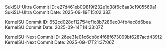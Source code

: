 SukiSU-Ultra Commit ID: e27d461eb09819f232e1d38f6c6aa3c1905569a1
SukiSU-Ultra Commit Date: 2025-09-19T15:02:38Z

KernelSU Commit ID: 652cd028df12754cf1c8b7286ec04fb4ac8d6bea
KernelSU Commit Date: 2025-09-14T14:33:07Z

KernelSU-Next Commit ID: 26ee31e01c6cb8d4f68f673009bf6287acd439f2
KernelSU-Next Commit Date: 2025-09-17T21:37:06Z

